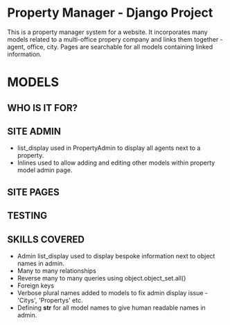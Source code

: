 # Property Manager - Django Project
This is a property manager system for a website.  It incorporates many models related to a multi-office propery company and links them together - agent, office, city.  Pages are searchable for all models containing linked information.

# MODELS


## WHO IS IT FOR?

## SITE ADMIN
- list_display used in PropertyAdmin to display all agents next to a property.
- Inlines used to allow adding and editing other models within property model admin page.

## SITE PAGES

## TESTING

## SKILLS COVERED
- Admin list_display used to display bespoke information next to object names in admin.
- Many to many relationships
- Reverse many to many queries using object.object_set.all()
- Foreign keys
- Verbose plural names added to models to fix admin display issue - 'Citys', 'Propertys' etc.
- Defining __str__ for all model names to give human readable names in admin.



